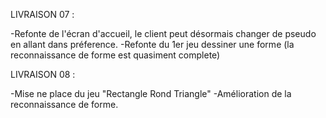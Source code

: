 LIVRAISON 07 :

-Refonte de l'écran d'accueil, le client peut désormais changer de pseudo en allant dans préference.
-Refonte du 1er jeu dessiner une forme (la reconnaissance de forme est quasiment complete)


LIVRAISON 08 :

-Mise ne place du jeu "Rectangle Rond Triangle"
-Amélioration de la reconnaissance de forme.
